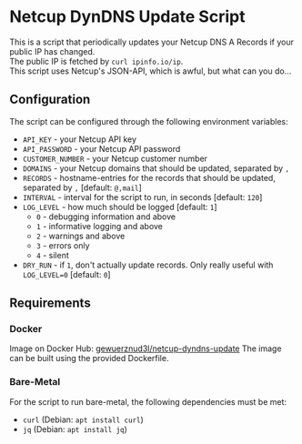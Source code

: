 # Netcup DynDNS Update Script

This is a script that periodically updates your Netcup DNS A Records if your public IP has changed.  
The public IP is fetched by `curl ipinfo.io/ip`.  
This script uses Netcup's JSON-API, which is awful, but what can you do...

## Configuration

The script can be configured through the following environment variables:
- `API_KEY` - your Netcup API key
- `API_PASSWORD` - your Netcup API password
- `CUSTOMER_NUMBER` - your Netcup customer number
- `DOMAINS` - your Netcup domains that should be updated, separated by `,`
- `RECORDS` - hostname-entries for the records that should be updated, separated by `,` [default: `@,mail`]
- `INTERVAL` - interval for the script to run, in seconds [default: `120`]
- `LOG_LEVEL` - how much should be logged [default: `1`]
    - `0` - debugging information and above
    - `1` - informative logging and above
    - `2` - warnings and above
    - `3` - errors only
    - `4` - silent
- `DRY_RUN` - if `1`, don't actually update records. Only really useful with `LOG_LEVEL=0` [default: `0`]

## Requirements

### Docker

Image on Docker Hub: [gewuerznud3l/netcup-dyndns-update](https://hub.docker.com/repository/docker/gewuerznud3l/netcup-dyndns-update/general)
The image can be built using the provided Dockerfile.

### Bare-Metal

For the script to run bare-metal, the following dependencies must be met:
- `curl` (Debian: `apt install curl`)
- `jq` (Debian: `apt install jq`)